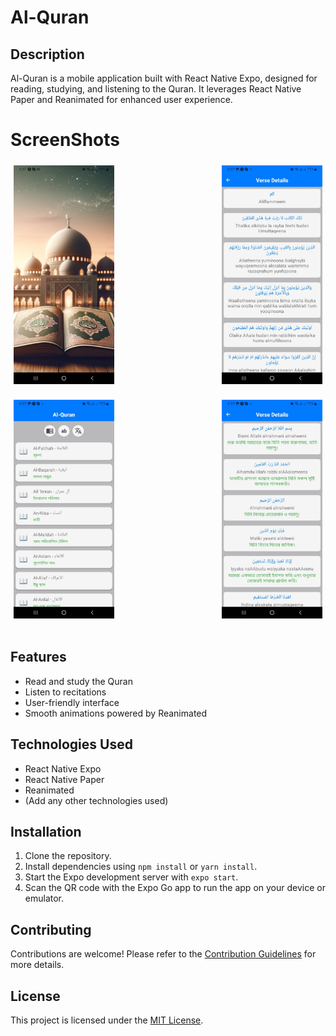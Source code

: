 # Al-Quran

## Description
Al-Quran is a mobile application built with React Native Expo, designed for reading, studying, and listening to the Quran. It leverages React Native Paper and Reanimated for enhanced user experience.


# ScreenShots
<div style="display: flex; flex-wrap: wrap; justify-content: space-between; margin-bottom: 20px;">
  <img src="./screenshots/image.jpg" alt="Image 1" style="height: 350px; margin-bottom: 15px; padding: 5px;">
  <img src="./screenshots/image1.jpg" alt="Image 2" style="height: 350px; margin-bottom: 15px; padding: 5px;">
  <img src="./screenshots/image2.jpg" alt="Image 3" style="height: 350px; margin-bottom: 15px; padding: 5px;">
  <img src="./screenshots/image3.jpg" alt="Image 4" style="height: 350px; margin-bottom: 15px; padding: 5px;">
</div>



## Features
- Read and study the Quran
- Listen to recitations
- User-friendly interface
- Smooth animations powered by Reanimated

## Technologies Used
- React Native Expo
- React Native Paper
- Reanimated
- (Add any other technologies used)

## Installation
1. Clone the repository.
2. Install dependencies using `npm install` or `yarn install`.
3. Start the Expo development server with `expo start`.
4. Scan the QR code with the Expo Go app to run the app on your device or emulator.

## Contributing
Contributions are welcome! Please refer to the [Contribution Guidelines](CONTRIBUTING.md) for more details.

## License
This project is licensed under the [MIT License](LICENSE).

